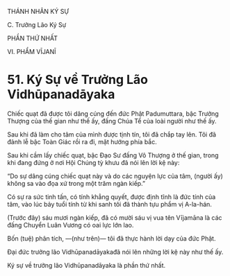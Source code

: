 THÁNH NHÂN KÝ SỰ

C. Trưởng Lão Ký Sự

PHẦN THỨ NHẤT

VI. PHẨM VĪJANĪ

# 51. Ký Sự về Trưởng Lão Vidhūpanadāyaka

Chiếc quạt đã được tôi dâng cúng đến đức Phật Padumuttara, bậc Trưởng Thượng của thế gian như thế ấy, đấng Chúa Tể của loài người như thế ấy.

Sau khi đã làm cho tâm của mình được tịnh tín, tôi đã chắp tay lên. Tôi đã đảnh lễ bậc Toàn Giác rồi ra đi, mặt hướng phía bắc.

Sau khi cầm lấy chiếc quạt, bậc Đạo Sư đấng Vô Thượng ở thế gian, trong khi đang đứng ở nơi Hội Chúng tỳ khưu đã nói lên lời kệ này:

“Do sự dâng cúng chiếc quạt này và do các nguyện lực của tâm, (người ấy) không sa vào đọa xứ trong một trăm ngàn kiếp.”

Có sự ra sức tinh tấn, có tính khẳng quyết, được định tĩnh là đức tính của tâm, vào lúc bảy tuổi tính từ khi sanh tôi đã thành tựu phẩm vị A-la-hán.

(Trước đây) sáu mươi ngàn kiếp, đã có mười sáu vị vua tên Vījamāna là các đấng Chuyển Luân Vương có oai lực lớn lao.

Bốn (tuệ) phân tích, ―(như trên)― tôi đã thực hành lời dạy của đức Phật.

Đại đức trưởng lão Vidhūpanadāyakađã nói lên những lời kệ này như thế ấy.

Ký sự về trưởng lão Vidhūpanadāyaka là phần thứ nhất.
